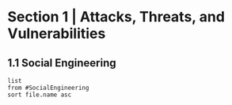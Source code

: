 # Section 1 | Attacks, Threats, and Vulnerabilities
## 1.1 Social Engineering
```dataview
list
from #SocialEngineering  
sort file.name asc
```
